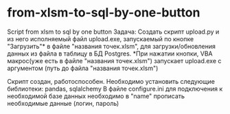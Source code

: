 # from-xlsm-to-sql-by-one-button
Script from xlsm to sql by one button
Задача:
Создать скрипт upload.py и из него исполняемый файл upload.exe, запускаемый по кнопке "Загрузить"* в файле "названия точек.xlsm",
для загрузки/обновления данных из файла в таблицу в БД Postgres. 
*При нажатии кнопки, VBA макрос(уже есть в файле "названия точек.xlsm") запускает upload.exe с аргументом (путь до файла "названия точек.xlsm")

Скрипт создан, работоспособен.
Необходимо установить следующие библиотеки: pandas, sqlalchemy
В файле configure.ini для подключения к необходимой базе данных необходимо в "name" прописать необходимые данные (логин, пароль)

